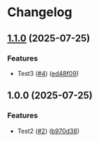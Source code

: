 # Changelog

## [1.1.0](https://github.com/sdfdsfsfd/rlspls4/compare/myapp1-v1.0.0...myapp1-v1.1.0) (2025-07-25)


### Features

* Test3 ([#4](https://github.com/sdfdsfsfd/rlspls4/issues/4)) ([ed48f09](https://github.com/sdfdsfsfd/rlspls4/commit/ed48f09e879ec58a7297296399ba1a065c241b17))

## 1.0.0 (2025-07-25)


### Features

* Test2 ([#2](https://github.com/sdfdsfsfd/rlspls4/issues/2)) ([b970d38](https://github.com/sdfdsfsfd/rlspls4/commit/b970d3803b0dfde327caeeafcefa16e9405171fa))
